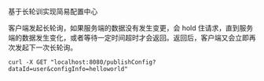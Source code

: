 基于长轮训实现简易配置中心

客户端发起长轮询，如果服务端的数据没有发生变更，会 hold 住请求，直到服务端的数据发生变化，或者等待一定时间超时才会返回。返回后，客户端又会立即再次发起下一次长轮询。

```shell
curl -X GET "localhost:8080/publishConfig?dataId=user&configInfo=helloworld"
```